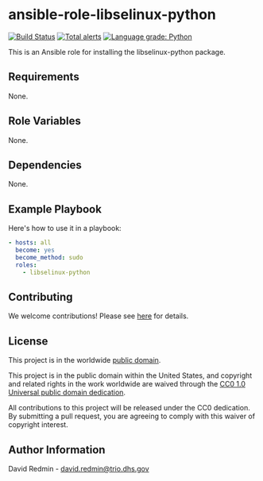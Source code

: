 # ansible-role-libselinux-python #

[![Build Status](https://travis-ci.com/cisagov/ansible-role-libselinux-python.svg?branch=develop)](https://travis-ci.com/cisagov/ansible-role-libselinux-python)
[![Total alerts](https://img.shields.io/lgtm/alerts/g/cisagov/ansible-role-libselinux-python.svg?logo=lgtm&logoWidth=18)](https://lgtm.com/projects/g/cisagov/ansible-role-libselinux-python/alerts/)
[![Language grade: Python](https://img.shields.io/lgtm/grade/python/g/cisagov/ansible-role-libselinux-python.svg?logo=lgtm&logoWidth=18)](https://lgtm.com/projects/g/cisagov/ansible-role-libselinux-python/context:python)

This is an Ansible role for installing the libselinux-python package.

## Requirements ##

None.

## Role Variables ##

None.

## Dependencies ##

None.

## Example Playbook ##

Here's how to use it in a playbook:

```yaml
- hosts: all
  become: yes
  become_method: sudo
  roles:
    - libselinux-python
```

## Contributing ##

We welcome contributions!  Please see [here](CONTRIBUTING.md) for
details.

## License ##

This project is in the worldwide [public domain](LICENSE).

This project is in the public domain within the United States, and
copyright and related rights in the work worldwide are waived through
the [CC0 1.0 Universal public domain
dedication](https://creativecommons.org/publicdomain/zero/1.0/).

All contributions to this project will be released under the CC0
dedication. By submitting a pull request, you are agreeing to comply
with this waiver of copyright interest.

## Author Information ##

David Redmin - <david.redmin@trio.dhs.gov>
